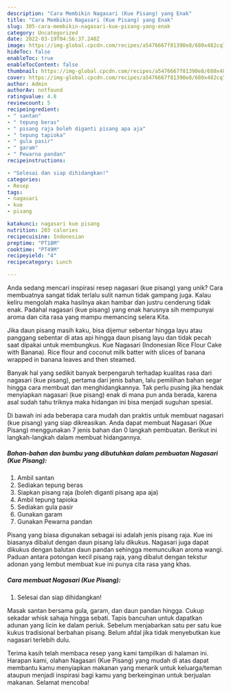 ```yaml
---
description: "Cara Membikin Nagasari (Kue Pisang) yang Enak"
title: "Cara Membikin Nagasari (Kue Pisang) yang Enak"
slug: 305-cara-membikin-nagasari-kue-pisang-yang-enak
category: Uncategorized
date: 2022-03-19T04:56:37.240Z
image: https://img-global.cpcdn.com/recipes/a5476667f81390e8/680x482cq70/nagasari-kue-pisang-foto-resep-utama.jpg
hideToc: false
enableToc: true
enableTocContent: false
thumbnail: https://img-global.cpcdn.com/recipes/a5476667f81390e8/680x482cq70/nagasari-kue-pisang-foto-resep-utama.jpg
cover: https://img-global.cpcdn.com/recipes/a5476667f81390e8/680x482cq70/nagasari-kue-pisang-foto-resep-utama.jpg
author: Admin
authorAv: notfound
ratingvalue: 4.8
reviewcount: 5
recipeingredient:
- " santan"
- " tepung beras"
- " pisang raja boleh diganti pisang apa aja"
- " tepung tapioka"
- " gula pasir"
- " garam"
- " Pewarna pandan"
recipeinstructions:

- "Selesai dan siap dihidangkan!"
categories:
- Resep
tags:
- nagasari
- kue
- pisang

katakunci: nagasari kue pisang 
nutrition: 203 calories
recipecuisine: Indonesian
preptime: "PT18M"
cooktime: "PT49M"
recipeyield: "4"
recipecategory: Lunch

---
```





Anda sedang mencari inspirasi resep nagasari (kue pisang) yang unik? Cara membuatnya sangat tidak terlalu sulit namun tidak gampang juga. Kalau keliru mengolah maka hasilnya akan hambar dan justru cenderung tidak enak. Padahal nagasari (kue pisang) yang enak harusnya sih mempunyai aroma dan cita rasa yang mampu memancing selera Kita.





Jika daun pisang masih kaku, bisa dijemur sebentar hingga layu atau panggang sebentar di atas api hingga daun pisang layu dan tidak pecah saat dipakai untuk membungkus. Kue Nagasari (Indonesian Rice Flour Cake with Banana). Rice flour and coconut milk batter with slices of banana wrapped in banana leaves and then steamed.

Banyak hal yang sedikit banyak berpengaruh terhadap kualitas rasa dari nagasari (kue pisang), pertama dari jenis bahan, lalu pemilihan bahan segar hingga cara membuat dan menghidangkannya. Tak perlu pusing jika hendak menyiapkan nagasari (kue pisang) enak di mana pun anda berada, karena asal sudah tahu triknya maka hidangan ini bisa menjadi suguhan spesial.






Di bawah ini ada beberapa cara mudah dan praktis untuk membuat nagasari (kue pisang) yang siap dikreasikan. Anda dapat membuat Nagasari (Kue Pisang) menggunakan 7 jenis bahan dan 0 langkah pembuatan. Berikut ini langkah-langkah dalam membuat hidangannya.

<!--inarticleads1-->

##### Bahan-bahan dan bumbu yang dibutuhkan dalam pembuatan Nagasari (Kue Pisang):

1. Ambil  santan
1. Sediakan  tepung beras
1. Siapkan  pisang raja (boleh diganti pisang apa aja)
1. Ambil  tepung tapioka
1. Sediakan  gula pasir
1. Gunakan  garam
1. Gunakan  Pewarna pandan


Pisang yang biasa digunakan sebagai isi adalah jenis pisang raja. Kue ini biasanya dibalut dengan daun pisang lalu dikukus. Nagasari juga dapat dikukus dengan balutan daun pandan sehingga memunculkan aroma wangi. Paduan antara potongan kecil pisang raja, yang dibalut dengan tekstur adonan yang lembut membuat kue ini punya cita rasa yang khas. 

<!--inarticleads2-->

##### Cara membuat Nagasari (Kue Pisang):


1. Selesai dan siap dihidangkan!

Masak santan bersama gula, garam, dan daun pandan hingga. Cukup sekadar whisk sahaja hingga sebati. Tapis bancuhan untuk dapatkan adunan yang licin ke dalam periuk. Sebelum menjabarkan satu per satu kue kukus tradisional berbahan pisang. Belum afdal jika tidak menyebutkan kue nagasari terlebih dulu. 

Terima kasih telah membaca resep yang kami tampilkan di halaman ini. Harapan kami, olahan Nagasari (Kue Pisang) yang mudah di atas dapat membantu kamu menyiapkan makanan yang menarik untuk keluarga/teman ataupun menjadi inspirasi bagi kamu yang berkeinginan untuk berjualan makanan. Selamat mencoba!

